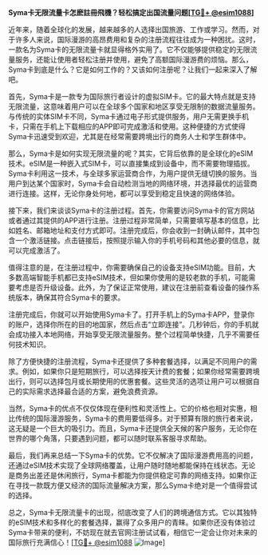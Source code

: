 **Syma卡无限流量卡怎麽註冊飛機？轻松搞定出国流量问题[[TG💪+ @esim1088](https://t.me/s/esim1088)]**

近年来，随着全球化的发展，越来越多的人选择出国旅游、工作或学习。然而，对于许多人来说，国际漫游的高昂费用和复杂的注册流程往往成为一种困扰。这时，一款名为Syma卡的无限流量卡就显得格外实用了。它不仅能够提供稳定的无限流量服务，还能让使用者轻松注册并使用，避免了高额国际漫游费的烦恼。那么，Syma卡到底是什么？它是如何工作的？又该如何注册呢？让我们一起来深入了解吧。

首先，Syma卡是一款专为国际旅行者设计的虚拟SIM卡。它的最大特点就是支持无限流量，这意味着用户可以在全球多个国家和地区享受无限制的数据流量服务。与传统的实体SIM卡不同，Syma卡通过电子形式提供服务，用户无需更换手机卡，只需在手机上下载相应的APP即可完成激活和使用。这种便捷的方式使得Syma卡迅速受到欢迎，尤其是在经常需要跨境出行的商务人士和学生群体中。

那么，Syma卡是如何实现无限流量的呢？其实，它背后依靠的是全球化的eSIM技术。eSIM是一种嵌入式SIM卡，可以直接集成到设备中，而不需要物理插拔。Syma卡利用这一技术，与全球多家运营商合作，为用户提供无缝切换的服务。当用户到达某个国家时，Syma卡会自动检测当地的网络环境，并选择最优的运营商进行连接。这样，无论你身处何地，都可以享受到稳定且快速的网络体验。

接下来，我们来谈谈Syma卡的注册过程。首先，你需要访问Syma卡的官方网站或者通过其提供的APP进行注册。注册过程非常简单，只需要填写基本的信息，比如姓名、邮箱地址和支付方式即可。注册完成后，你会收到一封确认邮件，其中包含一个激活链接。点击链接后，按照提示输入你的手机号码和其他必要的信息，就可以完成激活了。

值得注意的是，在注册过程中，你需要确保自己的设备支持eSIM功能。目前，大多数高端智能手机都已支持eSIM技术，但如果你使用的是较老款的手机，可能需要考虑是否升级设备。此外，为了保证正常使用，建议在注册前查看设备的操作系统版本，确保其符合Syma卡的要求。

注册完成后，你就可以开始使用Syma卡了。打开手机上的Syma卡APP，登录你的账户，选择你所在的目的地国家，然后点击“立即连接”。几秒钟后，你的手机就会成功接入本地网络，开始享受无限流量服务。整个过程简单快捷，几乎不需要任何技术知识。

除了方便快捷的注册流程，Syma卡还提供了多种套餐选择，以满足不同用户的需求。例如，如果你只是短期旅行，可以选择按天计费的套餐；如果你经常需要跨境出行，则可以选择包月或长期使用的优惠套餐。这些灵活的选项让用户可以根据自己的实际需求选择最合适的方案，避免浪费资源。

当然，Syma卡的优点不仅仅体现在便利性和灵活性上。它的价格也相对实惠，相比传统的国际漫游服务，Syma卡的费用要低得多。对于预算有限的旅行者来说，这无疑是一个巨大的吸引力。而且，Syma卡还提供全天候的客户服务，无论你在世界的哪个角落，只要遇到问题，都可以随时联系客服寻求帮助。

最后，我们再来总结一下Syma卡的优势。它不仅解决了国际漫游费用高的问题，还通过eSIM技术实现了全球网络覆盖，让用户随时随地都能保持在线状态。无论是商务出差还是休闲旅行，Syma卡都能为你提供稳定可靠的网络支持。如果你正在寻找一款既方便又经济的国际流量解决方案，那么Syma卡绝对是一个值得尝试的选择。

总之，Syma卡无限流量卡的出现，彻底改变了人们的跨境通信方式。它以其独特的eSIM技术和多样化的套餐选择，赢得了众多用户的青睐。如果你还没有体验过Syma卡带来的便利，不妨现在就去官网注册试试看，相信它一定会让你对未来的国际旅行充满信心！[[TG💪+ @esim1088](https://t.me/s/esim1088) ![Image](https://i.postimg.cc/4NQfJmqS/Snipaste-2025-05-13-00-14-12.png)]